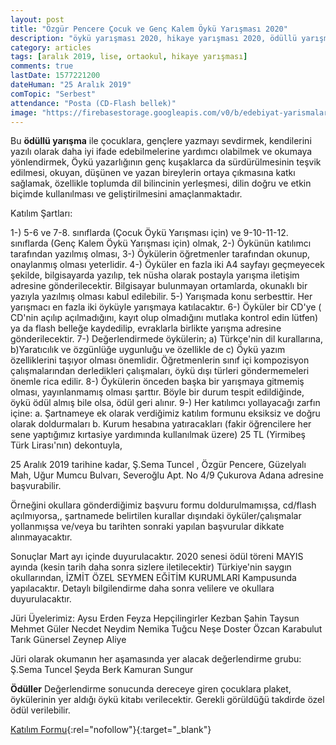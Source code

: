 ```yaml
---
layout: post
title: "Özgür Pencere Çocuk ve Genç Kalem Öykü Yarışması 2020"
description: "öykü yarışması 2020, hikaye yarışması 2020, ödüllü yarışmalar 2020, edebiyat yarışmaları 2020, liseler arası yarışmalar"
category: articles
tags: [aralık 2019, lise, ortaokul, hikaye yarışması]
comments: true
lastDate: 1577221200
dateHuman: "25 Aralık 2019"
comTopic: "Serbest"
attendance: "Posta (CD-Flash bellek)" 
image: "https://firebasestorage.googleapis.com/v0/b/edebiyat-yarismalari.appspot.com/o/hasan-ali-yucel-kisa-oyku-yarismasi.PNG?alt=media&token=44b1a53a-fe0c-485b-980a-0ac94bdd86a0"
---
```


Bu **ödüllü yarışma** ile çocuklara, gençlere yazmayı sevdirmek, kendilerini yazılı olarak daha iyi ifade edebilmelerine yardımcı olabilmek ve okumaya yönlendirmek, Öykü yazarlığının genç kuşaklarca da sürdürülmesinin teşvik edilmesi, okuyan, düşünen ve yazan bireylerin ortaya çıkmasına katkı sağlamak, özellikle toplumda dil bilincinin yerleşmesi, dilin doğru ve etkin biçimde kullanılması ve geliştirilmesini amaçlanmaktadır.

Katılım Şartları:

1-) 5-6 ve 7-8. sınıflarda (Çocuk Öykü Yarışması için) ve 9-10-11-12. sınıflarda (Genç Kalem Öykü Yarışması için) olmak,
2-) Öykünün katılımcı tarafından yazılmış olması,
3-) Öykülerin öğretmenler tarafından okunup, onaylanmış olması yeterlidir.
4-) Öyküler en fazla iki A4 sayfayı geçmeyecek şekilde, bilgisayarda yazılıp, tek nüsha olarak postayla yarışma iletişim adresine gönderilecektir. Bilgisayar bulunmayan ortamlarda, okunaklı bir yazıyla yazılmış olması kabul edilebilir.
5-) Yarışmada konu serbesttir. Her yarışmacı en fazla iki öyküyle yarışmaya katılacaktır.
6-) Öyküler bir CD'ye ( CD'nin açılıp açılmadığını, kayıt olup  olmadığını mutlaka kontrol edin lütfen) ya da flash belleğe kaydedilip, evraklarla birlikte yarışma adresine gönderilecektir.
7-) Değerlendirmede öykülerin; a) Türkçe'nin dil kurallarına, b)Yaratıcılık ve özgünlüğe uygunluğu ve özellikle de c) Öykü yazım özelliklerini taşıyor olması önemlidir. Öğretmenlerin sınıf içi kompozisyon çalışmalarından derledikleri çalışmaları, öykü dışı türleri göndermemeleri önemle rica edilir.
8-) Öykülerin önceden başka bir yarışmaya gitmemiş olması, yayınlanmamış olması şarttır. Böyle bir durum tespit edildiğinde, öykü ödül almış bile olsa, ödül geri alınır.
9-) Her katılımcı yollayacağı zarfın içine:
    a. Şartnameye ek olarak verdiğimiz katılım formunu eksiksiz ve doğru olarak doldurmaları
    b. Kurum hesabına yatıracakları (fakir öğrencilere her sene yaptığımız kırtasiye yardımında kullanılmak üzere) 25 TL (Yirmibeş Türk Lirası'nın) dekontuyla,
    
25 Aralık 2019 tarihine kadar, Ş.Sema Tuncel , Özgür Pencere, Güzelyalı Mah, Uğur Mumcu Bulvarı, Severoğlu Apt. No 4/9 Çukurova Adana adresine başvurabilir.

Örneğini okullara gönderdiğimiz başvuru formu doldurulmamışsa, cd/flash açılmıyorsa,, şartnamede belirtilen kurallar dışındaki öyküler/çalışmalar yollanmışsa ve/veya bu tarihten sonraki yapılan başvurular dikkate alınmayacaktır.

Sonuçlar Mart ayı içinde duyurulacaktır.
2020 senesi ödül töreni MAYIS ayında (kesin tarih daha sonra sizlere iletilecektir)  Türkiye'nin saygın okullarından, İZMİT ÖZEL SEYMEN EĞİTİM KURUMLARI Kampusunda  yapılacaktır. Detaylı bilgilendirme daha sonra velilere ve okullara duyurulacaktır.

Jüri Üyelerimiz:
Aysu Erden
Feyza Hepçilingirler
Kezban Şahin Taysun
Mehmet Güler
Necdet Neydim
Nemika Tuğcu
Neşe Doster
Özcan Karabulut
Tarık Günersel
Zeynep Aliye
 
Jüri olarak okumanın her aşamasında yer alacak değerlendirme grubu:
Ş.Sema Tuncel
Şeyda Berk
Kamuran Sungur

**Ödüller**
Değerlendirme sonucunda dereceye giren çocuklara plaket, öykülerinin yer aldığı öykü kitabı verilecektir. Gerekli görüldüğü takdirde özel ödül verilebilir.

[Katılım Formu](http://www.ozgurpencere.com/-1.html?utm_source=edebiyatyarismalari.com&utm_medium=affiliate&utm_campaign=cpc){:rel="nofollow"}{:target="_blank"}
